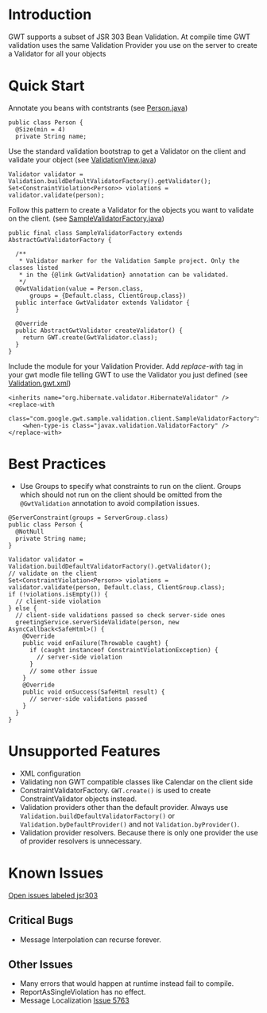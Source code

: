 # Introduction

GWT supports a subset of JSR 303 Bean Validation.
At compile time GWT validation uses the same Validation Provider you use on the server to create a Validator for all your objects

# Quick Start

Annotate you beans with contstrants
(see [Person.java](http://code.google.com/p/google-web-toolkit/source/browse/trunk/samples/validation/src/main/java/com/google/gwt/sample/validation/shared/Person.java))

```
public class Person {
  @Size(min = 4)
  private String name;
```

Use the standard validation bootstrap to get a Validator on the client and validate your object
(see [ValidationView.java](http://code.google.com/p/google-web-toolkit/source/browse/trunk/samples/validation/src/main/java/com/google/gwt/sample/validation/client/ValidationView.java))
```
Validator validator = Validation.buildDefaultValidatorFactory().getValidator();
Set<ConstraintViolation<Person>> violations = validator.validate(person);
```


Follow this pattern to create a Validator for the objects you want to validate on the client. (see [SampleValidatorFactory.java](http://code.google.com/p/google-web-toolkit/source/browse/trunk/samples/validation/src/main/java/com/google/gwt/sample/validation/client/SampleValidatorFactory.java))

```
public final class SampleValidatorFactory extends AbstractGwtValidatorFactory {

  /**
   * Validator marker for the Validation Sample project. Only the classes listed
   * in the {@link GwtValidation} annotation can be validated.
   */
  @GwtValidation(value = Person.class,
      groups = {Default.class, ClientGroup.class})
  public interface GwtValidator extends Validator {
  }

  @Override
  public AbstractGwtValidator createValidator() {
    return GWT.create(GwtValidator.class);
  }
}
```

Include the module for your Validation Provider.
Add _replace-with_ tag in your gwt modle file telling GWT to use the Validator you just defined
(see [Validation.gwt.xml](http://code.google.com/p/google-web-toolkit/source/browse/trunk/samples/validation/src/main/java/com/google/gwt/sample/validation/Validation.gwt.xml))

```
<inherits name="org.hibernate.validator.HibernateValidator" />
<replace-with
    class="com.google.gwt.sample.validation.client.SampleValidatorFactory">
    <when-type-is class="javax.validation.ValidatorFactory" />
</replace-with>
```

# Best Practices
  * Use Groups to specify what constraints to run on the client. Groups which should not run on the client should be omitted from the `@GwtValidation` annotation to avoid compilation issues.
```
@ServerConstraint(groups = ServerGroup.class)
public class Person {
  @NotNull
  private String name;
}

Validator validator = Validation.buildDefaultValidatorFactory().getValidator();
// validate on the client
Set<ConstraintViolation<Person>> violations = validator.validate(person, Default.class, ClientGroup.class);
if (!violations.isEmpty()) {
  // client-side violation
} else {
  // client-side validations passed so check server-side ones
  greetingService.serverSideValidate(person, new AsyncCallback<SafeHtml>() {
    @Override
    public void onFailure(Throwable caught) {
      if (caught instanceof ConstraintViolationException) {
        // server-side violation
      }
      // some other issue
    }
    @Override
    public void onSuccess(SafeHtml result) {
      // server-side validations passed
    }
  }
}
```

# Unsupported Features
  * XML configuration
  * Validating non GWT compatible classes like Calendar on the client side
  * ConstraintValidatorFactory. `GWT.create()` is used to create ConstraintValidator objects instead.
  * Validation providers other than the default provider. Always use `Validation.buildDefaultValidatorFactory()` or `Validation.byDefaultProvider()` and not `Validation.byProvider()`.
  * Validation provider resolvers. Because there is only one provider the use of provider resolvers is unnecessary.

# Known Issues
[Open issues labeled jsr303](http://code.google.com/p/google-web-toolkit/issues/list?can=2&q=label%3Ajsr303)

## Critical Bugs
  * Message Interpolation can recurse forever.

## Other Issues
  * Many errors that would happen at runtime instead fail to compile.
  * ReportAsSingleViolation has no effect.
  * Message Localization [Issue 5763](http://code.google.com/p/google-web-toolkit/issues/detail?id=5763)